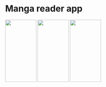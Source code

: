 # Manga reader app

<img src="https://github.com/batcodegen/MangaReader/assets/19885850/af2fe7b1-bef4-48bd-b634-f6b610ab950b" width="100" height="200">

<img src="https://github.com/batcodegen/MangaReader/assets/19885850/c2475870-28ca-4011-9428-067de25541ca" width="100" height="200">

<img src="https://github.com/batcodegen/MangaReader/assets/19885850/f7c0f9f2-9e15-4098-9fc2-dcee58ee4046" width="100" height="200">

